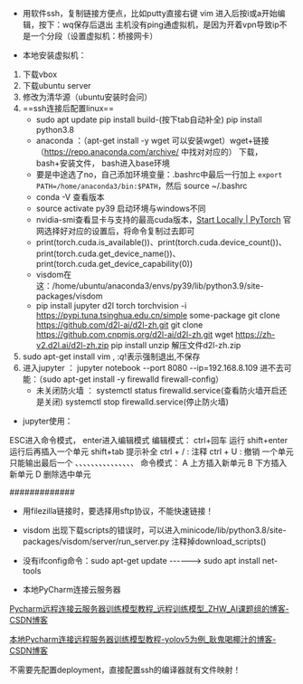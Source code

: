 - 用软件ssh，复制链接方便点，比如putty直接右键
  vim 进入后按i或a开始编辑，按下：wq保存后退出
  主机没有ping通虚拟机，是因为开着vpn导致ip不是一个分段（设置虚拟机：桥接网卡）

- 本地安装虚拟机：

1. 下载vbox
2. 下载ubuntu server
3. 修改为清华源（ubuntu安装时会问）
4.  ==ssh连接后配置linux==
    - sudo apt update
      pip install build-(按下tab自动补全)
      pip install python3.8
    - anaconda ：（apt-get install -y wget 可以安装wget）wget+链接（https://repo.anaconda.com/archive/ 中找对对应的） 下载， bash+安装文件， bash进入base环境
    - 要是中途选了no，自己添加环境变量：.bashrc中最后一行加上   `export PATH=/home/anaconda3/bin:$PATH`，然后 source ~/.bashrc
    - conda -V 查看版本
    - source activate py39  启动环境与windows不同
    - nvidia-smi查看显卡与支持的最高cuda版本，[Start Locally | PyTorch](https://pytorch.org/get-started/locally/) 官网选择好对应的设置后，将命令复制过去即可
    - print(torch.cuda.is_available())、print(torch.cuda.device_count())、print(torch.cuda.get_device_name())、print(torch.cuda.get_device_capability(0))
    - visdom在这：/home/ubuntu/anaconda3/envs/py39/lib/python3.9/site-packages/visdom
    - pip install jupyter d2l torch torchvision -i https://pypi.tuna.tsinghua.edu.cn/simple some-package
      git clone https://github.com/d2l-ai/d2l-zh.git
      git clone https://github.com.cnpmjs.org/d2l-ai/d2l-zh.git
      wget https://zh-v2.d2l.ai/d2l-zh.zip 
      pip install unzip 解压文件d2l-zh.zip
5. sudo apt-get install vim , :*q*!表示强制退出,不保存
6. 进入jupyter ： jupyter notebook --port 8080 --ip=192.168.8.109
   进不去可能：（sudo apt-get install -y firewalld firewall-config）
   - 未关闭防火墙 ： systemctl status firewalld.service(查看防火墙开启还是关闭)
                                  systemctl stop firewalld.service(停止防火墙)

-  jupyter使用：

ESC进入命令模式， enter进入编辑模式
编辑模式：
ctrl+回车 运行
shift+enter 运行后再插入一个单元
shift+tab 提示补全
ctrl + / : 注释
ctrl + U : 撤销
一个单元只能输出最后一个
、、、、、、、、、、、、、、、
命令模式：
A 上方插入新单元
B 下方插入新单元
D 删除选中单元

#############

- 用filezilla链接时，要选择用sftp协议，不能快速链接！

- visdom 出现下载scripts的错误时，可以进入minicode/lib/python3.8/site-packages/visdom/server/run_server.py 注释掉download_scripts()

- 没有ifconfig命令：sudo apt-get update  ------>  sudo apt install net-tools

-   本地PyCharm连接云服务器

[Pycharm远程连接云服务器训练模型教程_远程训练模型_ZHW_AI课题组的博客-CSDN博客](https://blog.csdn.net/m0_37758063/article/details/118191228) 

[本地Pycharm连接远程服务器训练模型教程-yolov5为例_耿鬼喝椰汁的博客-CSDN博客](https://blog.csdn.net/m0_57787115/article/details/130273543)

不需要先配置deployment，直接配置ssh的编译器就有文件映射！